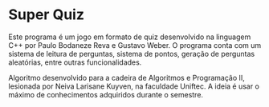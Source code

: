 # Super Quiz
  Este programa é um jogo em formato de quiz desenvolvido na linguagem C++ por Paulo Bodaneze Reva e Gustavo Weber. O programa conta com um sistema de leitura de perguntas, sistema de pontos, geração de perguntas aleatórias, entre outras funcionalidades.


  Algoritmo desenvolvido para a cadeira de Algoritmos e Programação II, lesionada por Neiva Larisane Kuyven, na faculdade Uniftec. A ideia é usar o máximo de conhecimentos adquiridos durante o semestre.

